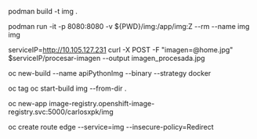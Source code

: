  
podman build -t img . 

podman run -it -p 8080:8080 -v ${PWD}/img:/app/img:Z --rm --name img img

serviceIP=http://10.105.127.231
curl -X POST -F "imagen=@home.jpg" $serviceIP/procesar-imagen --output imagen_procesada.jpg


oc new-build --name apiPythonImg --binary --strategy docker

  oc tag 
oc start-build img --from-dir .

oc new-app image-registry.openshift-image-registry.svc:5000/carlosxpk/img

oc create route edge --service=img --insecure-policy=Redirect
